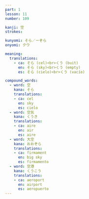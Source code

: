```yaml
---
part: 1
lesson: 11
number: 109

kanji: 空
strokes:

kunyomi: そら／ーぞら
onyomi: クウ

meaning:
  translations:
    - ca: そら (cel)<br>くう (buit)
      en: そら (sky)<br>くう (empty)
      es: そら (cielo)<br>くう (vacío)

compound_words:
  - word: 空
    kana: そら
    translations:
    - ca: cel
      en: sky
      es: cielo
  - word: 空気
    kana: くうき
    translations:
    - ca: aire
      en: air
      es: aire
  - word: 大空
    kana: おおぞら
    translations:
    - ca: firmament
      en: big sky
      es: firmamento
  - word: 空港
    kana: くうこう
    translations:
    - ca: aeroport
      en: airport
      es: aeropuerto
---
```

